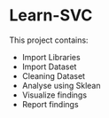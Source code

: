 # Learn-SVC
This project contains:
- Import Libraries
- Import Dataset
- Cleaning Dataset
- Analyse using Sklean
- Visualize findings
- Report findings
